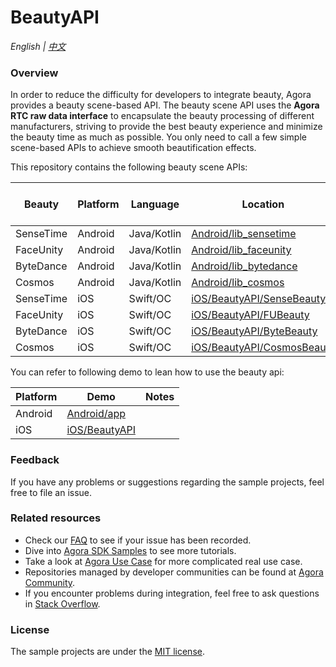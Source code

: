 # BeautyAPI

_English | [中文](README.zh.md)_

### Overview

In order to reduce the difficulty for developers to integrate beauty, Agora provides a beauty scene-based API. The beauty scene API uses the **Agora RTC raw data interface** to encapsulate the beauty processing of different manufacturers, striving to provide the best beauty experience and minimize the beauty time as much as possible. You only need to call a few simple scene-based APIs to achieve smooth beautification effects.

This repository contains the following beauty scene APIs:

| Beauty    | Platform | Language    | Location                                                 | RTC SDK Version | Beauty SDK Version |
| --------- | -------- | ----------- | -------------------------------------------------------- |-----------------| ------------------ |
| SenseTime | Android  | Java/Kotlin | [Android/lib_sensetime](Android/lib_sensetime)           | 4.4.1.132         | 9.3.1              |
| FaceUnity | Android  | Java/Kotlin | [Android/lib_faceunity](Android/lib_faceunity)           | 4.4.1.132         | 8.11.0              |
| ByteDance | Android  | Java/Kotlin | [Android/lib_bytedance](Android/lib_bytedance)           | 4.4.1.132         | 4.6.0              |
| Cosmos    | Android  | Java/Kotlin | [Android/lib_cosmos](Android/lib_cosmos)                 | 4.4.1.132         | 3.7.0              |
| SenseTime | iOS      | Swift/OC    | [iOS/BeautyAPI/SenseBeauty](iOS/BeautyAPI/SenseBeauty)   | 4.2.6.5         | 9.3.1              |
| FaceUnity | iOS      | Swift/OC    | [iOS/BeautyAPI/FUBeauty](iOS/BeautyAPI/FUBeauty)         | 4.2.6.5         | 8.11.1             |
| ByteDance | iOS      | Swift/OC    | [iOS/BeautyAPI/ByteBeauty](iOS/BeautyAPI/ByteBeauty)     | 4.2.6.5         | 4.5.1              |
| Cosmos    | iOS      | Swift/OC    | [iOS/BeautyAPI/CosmosBeauty](iOS/BeautyAPI/CosmosBeauty) | 4.2.6.5         | 3.7.1              |

You can refer to following demo to lean how to use the beauty api:

| Platform  | Demo                   | Notes |
|-----------|------------------------|---------|
| Android   | [Android/app](Android) |         |
| iOS       | [iOS/BeautyAPI](iOS)   |         |

### Feedback

If you have any problems or suggestions regarding the sample projects, feel free to file an issue.

### Related resources
>

- Check our [FAQ](https://docs.agora.io/en/faq) to see if your issue has been recorded.
- Dive into [Agora SDK Samples](https://github.com/AgoraIO) to see more tutorials.
- Take a look at [Agora Use Case](https://github.com/AgoraIO-usecase) for more complicated real use case.
- Repositories managed by developer communities can be found at [Agora Community](https://github.com/AgoraIO-Community).
- If you encounter problems during integration, feel free to ask questions in [Stack Overflow](https://stackoverflow.com/questions/tagged/agora.io).

### License

The sample projects are under the [MIT license](LICENSE).

